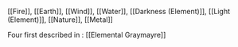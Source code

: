 [[Fire]], [[Earth]], [[Wind]], [[Water]], [[Darkness (Element)]], [[Light (Element)]], [[Nature]], [[Metal]]

Four first described in : [[Elemental Graymayre]]